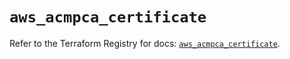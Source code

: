 # `aws_acmpca_certificate`

Refer to the Terraform Registry for docs: [`aws_acmpca_certificate`](https://registry.terraform.io/providers/hashicorp/aws/5.45.0/docs/resources/acmpca_certificate).
